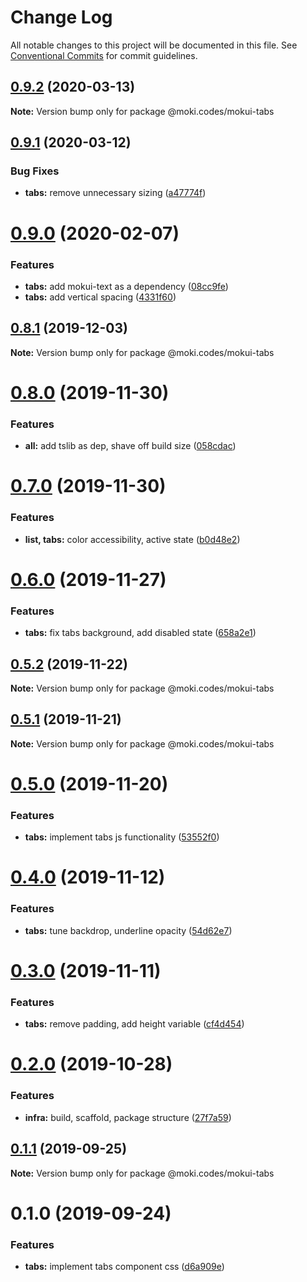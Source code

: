# Change Log

All notable changes to this project will be documented in this file.
See [Conventional Commits](https://conventionalcommits.org) for commit guidelines.

## [0.9.2](https://github.com/moki/mokui/compare/@moki.codes/mokui-tabs@0.9.1...@moki.codes/mokui-tabs@0.9.2) (2020-03-13)

**Note:** Version bump only for package @moki.codes/mokui-tabs





## [0.9.1](https://github.com/moki/mokui/compare/@moki.codes/mokui-tabs@0.9.0...@moki.codes/mokui-tabs@0.9.1) (2020-03-12)


### Bug Fixes

* **tabs:** remove unnecessary sizing ([a47774f](https://github.com/moki/mokui/commit/a47774f016e79dcf486e53a540b26775951ed2b5))





# [0.9.0](https://github.com/moki/mokui/compare/@moki.codes/mokui-tabs@0.8.1...@moki.codes/mokui-tabs@0.9.0) (2020-02-07)


### Features

* **tabs:** add mokui-text as a dependency ([08cc9fe](https://github.com/moki/mokui/commit/08cc9fe7e35d9f18f7d15439a394b4b77884c307))
* **tabs:** add vertical spacing ([4331f60](https://github.com/moki/mokui/commit/4331f60d9a28e9f45c65af0b681ac9d65eb50cc8))





## [0.8.1](https://github.com/moki/mokui/compare/@moki.codes/mokui-tabs@0.8.0...@moki.codes/mokui-tabs@0.8.1) (2019-12-03)

**Note:** Version bump only for package @moki.codes/mokui-tabs





# [0.8.0](https://github.com/moki/mokui/compare/@moki.codes/mokui-tabs@0.7.0...@moki.codes/mokui-tabs@0.8.0) (2019-11-30)


### Features

* **all:** add tslib as dep, shave off build size ([058cdac](https://github.com/moki/mokui/commit/058cdac5f625b4ac346a28b6c12e0a3998599f0f))





# [0.7.0](https://github.com/moki/mokui/compare/@moki.codes/mokui-tabs@0.6.0...@moki.codes/mokui-tabs@0.7.0) (2019-11-30)


### Features

* **list, tabs:** color accessibility, active state ([b0d48e2](https://github.com/moki/mokui/commit/b0d48e229ca0d96e583dd52832ff7c1057c4b0cf))





# [0.6.0](https://github.com/moki/mokui/compare/@moki.codes/mokui-tabs@0.5.2...@moki.codes/mokui-tabs@0.6.0) (2019-11-27)


### Features

* **tabs:** fix tabs background, add disabled state ([658a2e1](https://github.com/moki/mokui/commit/658a2e19b7f2bde40f1604b12cd1b3efaaaa6bd4))





## [0.5.2](https://github.com/moki/mokui/compare/@moki.codes/mokui-tabs@0.5.1...@moki.codes/mokui-tabs@0.5.2) (2019-11-22)

**Note:** Version bump only for package @moki.codes/mokui-tabs





## [0.5.1](https://github.com/moki/mokui/compare/@moki.codes/mokui-tabs@0.5.0...@moki.codes/mokui-tabs@0.5.1) (2019-11-21)

**Note:** Version bump only for package @moki.codes/mokui-tabs





# [0.5.0](https://github.com/moki/mokui/compare/@moki.codes/mokui-tabs@0.4.0...@moki.codes/mokui-tabs@0.5.0) (2019-11-20)


### Features

* **tabs:** implement tabs js functionality ([53552f0](https://github.com/moki/mokui/commit/53552f032dd29dc020bf030e0c8fe70bdfbba8a0))





# [0.4.0](https://github.com/moki/mokui/compare/@moki.codes/mokui-tabs@0.3.0...@moki.codes/mokui-tabs@0.4.0) (2019-11-12)


### Features

* **tabs:** tune backdrop, underline opacity ([54d62e7](https://github.com/moki/mokui/commit/54d62e7))





# [0.3.0](https://github.com/moki/mokui/compare/@moki.codes/mokui-tabs@0.2.0...@moki.codes/mokui-tabs@0.3.0) (2019-11-11)


### Features

* **tabs:** remove padding, add height variable ([cf4d454](https://github.com/moki/mokui/commit/cf4d454))





# [0.2.0](https://github.com/moki/mokui/compare/@moki.codes/mokui-tabs@0.1.1...@moki.codes/mokui-tabs@0.2.0) (2019-10-28)


### Features

* **infra:** build, scaffold, package structure ([27f7a59](https://github.com/moki/mokui/commit/27f7a59))





## [0.1.1](https://github.com/moki/mokui/compare/@moki.codes/mokui-tabs@0.1.0...@moki.codes/mokui-tabs@0.1.1) (2019-09-25)

**Note:** Version bump only for package @moki.codes/mokui-tabs





# 0.1.0 (2019-09-24)


### Features

* **tabs:** implement tabs component css ([d6a909e](https://github.com/moki/mokui/commit/d6a909e))

